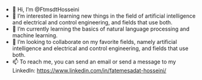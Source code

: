- 👋 Hi, I’m @FtmsdtHosseini 
- 👀 I’m interested in learning new things in the field of artificial intelligence and electrical and control engineering, and fields that use both. 
- 🌱 I’m currently learning the basics of natural language processing and machine learning.
- 💞️ I’m looking to collaborate on my favorite fields, namely artificial intelligence and electrical and control engineering, and fields that use both. 
- 📫 To reach me, you can send an email or send a message to my LinkedIn: https://www.linkedin.com/in/fatemesadat-hosseini/

<!---
FtmsdtHosseini/FtmsdtHosseini is a ✨ special ✨ repository because its `README.md` (this file) appears on your GitHub profile.
You can click the Preview link to take a look at your changes.
--->
